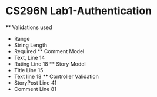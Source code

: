 # CS296N Lab1-Authentication
** Validations used
* Range
* String Length
* Required
** Comment Model
* Text, Line 14
* Rating Line 18
** Story Model
* Title Line 15
* Text line 18
** Controller Validation
* StoryPost Line 41
* Comment Line 81
  
